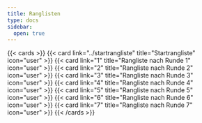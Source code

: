 ```yaml
---
title: Ranglisten
type: docs
sidebar:
  open: true
---
```


{{< cards >}}
{{< card link="../startrangliste" title="Startrangliste" icon="user" >}}
{{< card link="1" title="Rangliste nach Runde 1" icon="user" >}}
{{< card link="2" title="Rangliste nach Runde 2" icon="user" >}}
{{< card link="3" title="Rangliste nach Runde 3" icon="user" >}}
{{< card link="4" title="Rangliste nach Runde 4" icon="user" >}}
{{< card link="5" title="Rangliste nach Runde 5" icon="user" >}}
{{< card link="6" title="Rangliste nach Runde 6" icon="user" >}}
{{< card link="7" title="Rangliste nach Runde 7" icon="user" >}}
{{< /cards >}}